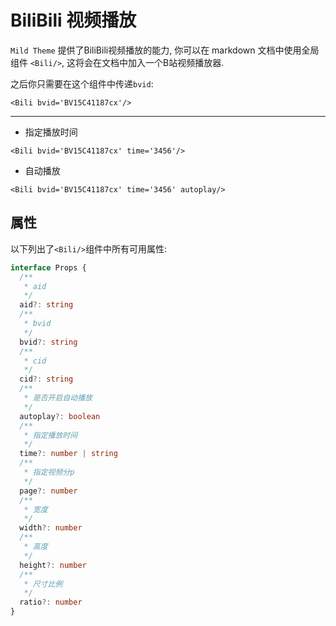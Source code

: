 # BiliBili 视频播放

`Mild Theme` 提供了BiliBili视频播放的能力, 你可以在 markdown 文档中使用全局组件 `<Bili/>`, 这将会在文档中加入一个B站视频播放器.

之后你只需要在这个组件中传递`bvid`:

```vue
<Bili bvid='BV15C41187cx'/>
```

 <Bili bvid='BV1oH4y1c7Kk'/>

---

- 指定播放时间

```vue
<Bili bvid='BV15C41187cx' time='3456'/>
```

<Bili bvid='BV15C41187cx' time='3456'/>

- 自动播放

```vue
<Bili bvid='BV15C41187cx' time='3456' autoplay/>
```

<Bili bvid='BV15C41187cx' time='3456' autoplay/>

## 属性

以下列出了`<Bili/>`组件中所有可用属性:

```ts
interface Props {
  /**
   * aid
   */
  aid?: string
  /**
   * bvid
   */
  bvid?: string
  /**
   * cid
   */
  cid?: string
  /**
   * 是否开启自动播放
   */
  autoplay?: boolean
  /**
   * 指定播放时间
   */
  time?: number | string
  /**
   * 指定视频分p
   */
  page?: number
  /**
   * 宽度
   */
  width?: number
  /**
   * 高度
   */
  height?: number
  /**
   * 尺寸比例
   */
  ratio?: number
}
```
